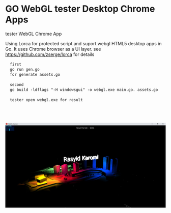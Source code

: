 # GO WebGL tester Desktop Chrome Apps  

tester WebGL Chrome App

Using Lorca for protected script and suport webgl
HTML5 desktop apps in Go. It uses Chrome browser as a UI layer.
see https://github.com/zserge/lorca for details


      first
      go run gen.go 
      for generate assets.go 
      
      second 
      go build -ldflags "-H windowsgui" -o webgl.exe main.go. assets.go
      
      tester open webgl.exe for result


<div>
  <br><br><br>
 </div>

<div align="center">
<img  src="https://raw.githubusercontent.com/rasyidkaromi/webgl/master/screen.jpg"  width="780px" />
</div>
  
  
  <div>
  <br><br><br>
 </div>
